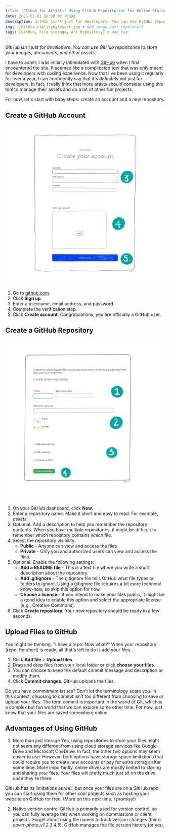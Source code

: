 ```yaml
---
title: 'GitHub for Artists: Using GitHub Repositories for Online Storage'
date: 2021-02-01 00:00:00 +0800
description: GitHub isn't just for developers. You can use GitHub repositories to store your images, documents, and other assets.
img: ./GitHub_rialitybytesart.jpg # Add image post (optional)
tags: [GitHub, File Storage, Art Repository] # add tag
---
```


_GitHub isn't just for developers. You can use GitHub repositories to store your images, documents, and other assets._

I have to admit: I was initially intimidated with [GitHub](https://github.com) when I first encountered the site. It seemed like a complicated tool that was only meant for developers with coding experience. Now that I've been using it regularly for over a year, I can confidently say that it's definitely not just for developers. In fact, I really think that more artists should consider using this tool to manage their assets and do a lot of other fun projects.

For now, let's start with baby steps: create an account and a new repository.

## Create a GitHub Account

![Hand-drawn GitHub user interface](./GitHub_create-account_rialitybytesart.jpeg)

1. Go to [github.com](https://github.com).
2. Click **Sign up**.
3. Enter a username, email address, and password.
4. Complete the verification step.
5. Click **Create account**.
Congratulations, you are officially a GitHub user.

## Create a GitHub Repository

![Hand-drawn GitHub user interface](./GitHub_create-repo_rialitybytesart.jpeg)


1. On your GitHub dashboard, click **New**.
2. Enter a repository name. Make it short and easy to read. For example, *assets*.
3. Optional: Add a description to help you remember the repository contents. When you have multiple repositories, it might be difficult to remember which repository contains which file.
4. Select the repository visibility.
	* **Public** - Anyone can view and access the files.
	* **Private** - Only you and authorized users can view and access the files.
5. Optional: Enable the following settings:
	* 	**Add a README file** - This is a text file where you write a short description about the repository.
	* 	**Add .gitignore** - The gitignore file tells GitHub what file types or folders to ignore. Using a gitignore file requires a bit more technical know-how, so skip this option for now.
	* 	**Choose a license** - If you intend to make your files public, it might be a good idea to enable this option and select the appropriate license (e.g., Creative Commons).
6. Click **Create repository**.
Your new repository should be ready in a few seconds.

## Upload Files to GitHub

You might be thinking, "I have a repo. Now what?" When your repository (repo, for short) is ready, all that's left to do is add your files.

1. Click **Add file** > **Upload files**.
2. Drag and drop files from your local folder or click **choose your files**.
3. You can choose to keep the default commit message and description or modify them.
4. Click **Commit changes**.
GitHub uploads the files.

Do you have commitment issues? Don't let the terminology scare you. In this context, choosing to commit isn't too different from choosing to save or upload your files. The term commit is important in the world of Git, which is a complex but fun world that we can explore some other time. For now, just know that your files are saved somewhere online.

## Advantages of Using GitHub

1. More than just storage
Yes, using repositories to store your files might not seem any different from using cloud storage services like Google Drive and Microsoft OneDrive. In fact, the other two options may seem easier to use. However, both options have storage space limitations that could require you to create new accounts or pay for extra storage after some time. More importantly, online drives are mostly limited to storing and sharing your files. Your files will pretty much just sit on the drive once they're there.

GitHub has its limitations as well, but once your files are on a GitHub repo, you can start using them for other cool projects such as hosting your website on GitHub for free. (More on this next time, I promise!)

2. Native version control
GitHub is primarily used for version control, so you can fully leverage this when working on commissions or client projects. Forget about using file names to track version changes (think: *cover-photo_v1.2.3.4.5*). GitHub manages the file version history for you.

